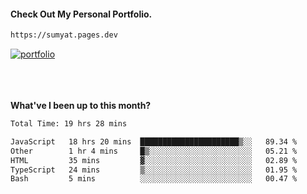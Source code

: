 #### Check Out My Personal Portfolio.
````bash
https://sumyat.pages.dev
````

<a href='https://sumyat.pages.dev/'>
    <img src='https://user-images.githubusercontent.com/108873224/211860821-15c31441-8db7-4fb7-8537-28a0c11e9408.png' alt='portfolio' align='center' />
</a>


<br />
<br />


<br />
<br />

**What've I been up to this month?**

<!--START_SECTION:waka-->

```txt
Total Time: 19 hrs 28 mins

JavaScript   18 hrs 20 mins  ██████████████████████▒░░   89.34 %
Other        1 hr 4 mins     █▒░░░░░░░░░░░░░░░░░░░░░░░   05.21 %
HTML         35 mins         ▓░░░░░░░░░░░░░░░░░░░░░░░░   02.89 %
TypeScript   24 mins         ▒░░░░░░░░░░░░░░░░░░░░░░░░   01.95 %
Bash         5 mins          ░░░░░░░░░░░░░░░░░░░░░░░░░   00.47 %
```

<!--END_SECTION:waka-->




